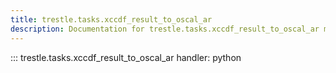 ```yaml
---
title: trestle.tasks.xccdf_result_to_oscal_ar
description: Documentation for trestle.tasks.xccdf_result_to_oscal_ar module
---
```


::: trestle.tasks.xccdf_result_to_oscal_ar
handler: python
